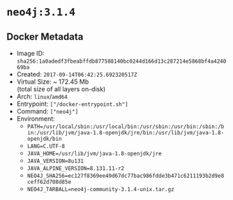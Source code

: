 # `neo4j:3.1.4`

## Docker Metadata

- Image ID: `sha256:1a0adedf3fbeabffdb877588140bc0244d166d13c287214e5868bf4a424069ba`
- Created: `2017-09-14T06:42:25.692320517Z`
- Virtual Size: ~ 172.45 Mb  
  (total size of all layers on-disk)
- Arch: `linux`/`amd64`
- Entrypoint: `["/docker-entrypoint.sh"]`
- Command: `["neo4j"]`
- Environment:
  - `PATH=/usr/local/sbin:/usr/local/bin:/usr/sbin:/usr/bin:/sbin:/bin:/usr/lib/jvm/java-1.8-openjdk/jre/bin:/usr/lib/jvm/java-1.8-openjdk/bin`
  - `LANG=C.UTF-8`
  - `JAVA_HOME=/usr/lib/jvm/java-1.8-openjdk/jre`
  - `JAVA_VERSION=8u131`
  - `JAVA_ALPINE_VERSION=8.131.11-r2`
  - `NEO4J_SHA256=ec127f8369ee49d67dc77bac986fdde3b471c6211193b2d9e8ceff62d708d85e`
  - `NEO4J_TARBALL=neo4j-community-3.1.4-unix.tar.gz`
